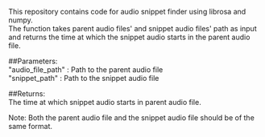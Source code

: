 This repository contains code for audio snippet finder using librosa and numpy.<br>
The function takes parent audio files' and snippet audio files' path as input and returns the time at which the snippet audio starts in the parent audio file. 

##Parameters:<br>
  "audio_file_path" : Path to the parent audio file<br>
  "snippet_path" : Path to the snippet audio file

##Returns:<br>
  The time at which snippet audio starts in parent audio file.<br>

Note: Both the parent audio file and the snippet audio file should be of the same format.

